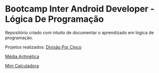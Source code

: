 # Bootcamp Inter Android Developer - Lógica De Programação
Repositório criado com intuito de documentar o aprendizado em lógica de programação.

Projetos realizados:
[Divisão Por Cinco](https://github.com/luiz-gabriel/logica-de-programacao/blob/main/divisao-por-cinco.por)


[Média Aritmética](https://github.com/luiz-gabriel/logica-de-programacao/blob/main/media-aritmetica.por)


[Mini Calculadora](https://github.com/luiz-gabriel/logica-de-programacao/blob/main/mini-calculadora.por)
 




